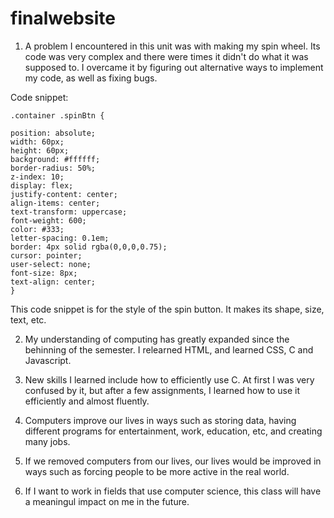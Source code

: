 # finalwebsite
1. A problem I encountered in this unit was with making my spin wheel. Its code was very complex and there were times it didn't do what it was supposed to. I overcame it by figuring out alternative ways to implement my code, as well as fixing bugs.

Code snippet:

    .container .spinBtn {

    position: absolute; 
    width: 60px; 
    height: 60px; 
    background: #ffffff; 
    border-radius: 50%; 
    z-index: 10; 
    display: flex; 
    justify-content: center; 
    align-items: center; 
    text-transform: uppercase; 
    font-weight: 600; 
    color: #333; 
    letter-spacing: 0.1em; 
    border: 4px solid rgba(0,0,0,0.75); 
    cursor: pointer; 
    user-select: none; 
    font-size: 8px; 
    text-align: center;
    }
This code snippet is for the style of the spin button. It makes its shape, size, text, etc.


2. My understanding of computing has greatly expanded since the behinning of the semester. I relearned HTML, and learned CSS, C and Javascript.

3. New skills I learned include how to efficiently use C. At first I was very confused by it, but after a few assignments, I learned how to use it efficiently and almost fluently.

4. Computers improve our lives in ways such as storing data, having different programs for entertainment, work, education, etc, and creating many jobs.

5. If we removed computers from our lives, our lives would be improved in ways such as forcing people to be more active in the real world.

6. If I want to work in fields that use computer science, this class will have a meaningul impact on me in the future.
